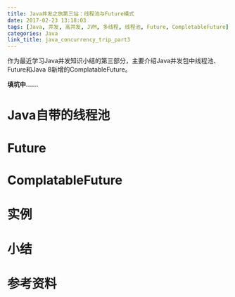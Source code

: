 ```yaml
---
title: Java并发之旅第三站：线程池与Future模式
date: 2017-02-23 13:18:03
tags: [Java, 并发, 高并发, JVM, 多线程, 线程池, Future, CompletableFuture]
categories: Java
link_title: java_concurrency_trip_part3
---
```

作为最近学习Java并发知识小结的第三部分，主要介绍Java并发包中线程池、Future和Java 8新增的ComplatableFuture。
<!-- more -->
**填坑中......**

# Java自带的线程池





# Future






# ComplatableFuture



# 实例



# 小结



# 参考资料

